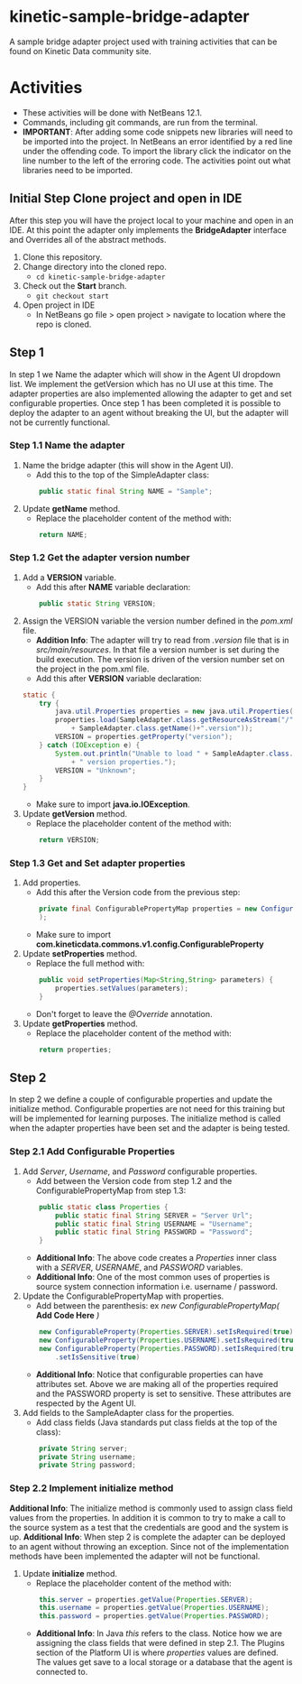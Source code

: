 # kinetic-sample-bridge-adapter
A sample bridge adapter project used with training activities that can be found on Kinetic Data community site.

# Activities
* These activities will be done with NetBeans 12.1.
* Commands, including git commands, are run from the terminal.
* **IMPORTANT**: After adding some code snippets new libraries will need to be imported into the project.  In NetBeans an error identified by a red line under the offending code.  To import the library click the indicator on the line number to the left of the erroring code.  The activities point out what libraries need to be imported.   

## Initial Step Clone project and open in IDE
After this step you will have the project local to your machine and open in an IDE.  At this point the adapter only implements the **BridgeAdapter** interface and Overrides all of the abstract methods.
1. Clone this repository.
1. Change directory into the cloned repo.
    * ```cd kinetic-sample-bridge-adapter```
1. Check out the **Start** branch.
    * ```git checkout start```
1. Open project in IDE 
    * In NetBeans go file > open project > navigate to location where the repo is cloned.

## Step 1
In step 1 we Name the adapter which will show in the Agent UI dropdown list.  We implement the getVersion which has no UI use at this time.  The adapter properties are also implemented allowing the adapter to get and set configurable properties.  Once step 1 has been completed it is possible to deploy the adapter to an agent without breaking the UI, but the adapter will not be currently functional. 
### Step 1.1 Name the adapter
1. Name the bridge adapter (this will show in the Agent UI).  
    * Add this to the top of the SimpleAdapter class: 
    ```Java
        public static final String NAME = "Sample";
    ```
1. Update **getName** method.  
    * Replace the placeholder content of the method with: 
    ```Java
        return NAME;
    ```

### Step 1.2 Get the adapter version number
1. Add a **VERSION** variable.
    * Add this after **NAME** variable declaration: 
    ```Java
        public static String VERSION;
    ```
1. Assign the VERSION variable the version number defined in the _pom.xml_ file. 
    * **Addition Info**: The adapter will try to read from _.version_ file that is in _src/main/resources_.  In that file a version number is set during the build execution.  The version is driven of the version number set on the project in the pom.xml file.
    * Add this after **VERSION** variable declaration: 
    ```Java    
    static {
        try {
            java.util.Properties properties = new java.util.Properties();
            properties.load(SampleAdapter.class.getResourceAsStream("/" 
                + SampleAdapter.class.getName()+".version"));
            VERSION = properties.getProperty("version");
        } catch (IOException e) {
            System.out.println("Unable to load " + SampleAdapter.class.getName() 
                + " version properties.");
            VERSION = "Unknown";
        }
    }
    ``` 
    * Make sure to import **java.io.IOException**.
1. Update **getVersion** method.  
    * Replace the placeholder content of the method with: 
    ```Java
        return VERSION;
    ```

### Step 1.3 Get and Set adapter properties
1. Add properties.
    * Add this after the Version code from the previous step:
    ```Java
        private final ConfigurablePropertyMap properties = new ConfigurablePropertyMap(
        );
    ```
    * Make sure to import **com.kineticdata.commons.v1.config.ConfigurableProperty**
1. Update **setProperties** method.
    * Replace the full method with: 
    ```Java
        public void setProperties(Map<String,String> parameters) {
            properties.setValues(parameters);
        }
    ```
    * Don't forget to leave the _@Override_ annotation.
1. Update **getProperties** method.
    * Replace the placeholder content of the method with: 
    ```Java
        return properties;
    ```

## Step 2
In step 2 we define a couple of configurable properties and update the initialize method.  Configurable properties are not need for this training but will be implemented for learning purposes.  The initialize method is called when the adapter properties have been set and the adapter is being tested.

### Step 2.1 Add Configurable Properties
1. Add _Server_, _Username_, and _Password_ configurable properties.
    * Add between the Version code from step 1.2 and the ConfigurablePropertyMap from step 1.3:
    ```Java
        public static class Properties {
            public static final String SERVER = "Server Url";
            public static final String USERNAME = "Username";
            public static final String PASSWORD = "Password";
        }    
    ```
    * **Additional Info**: The above code creates a _Properties_ inner class with a _SERVER_, _USERNAME_, and _PASSWORD_ variables.  
    * **Additional Info**: One of the most common uses of properties is source system connection information i.e. username / password.
1. Update the ConfigurablePropertyMap with properties.
    * Add between the parenthesis: ex _new ConfigurablePropertyMap(_ **Add Code Here** _)_
    ```Java
        new ConfigurableProperty(Properties.SERVER).setIsRequired(true),
        new ConfigurableProperty(Properties.USERNAME).setIsRequired(true),
        new ConfigurableProperty(Properties.PASSWORD).setIsRequired(true)
            .setIsSensitive(true)
    ```
    * **Additional Info**: Notice that configurable properties can have attributes set.  Above we are making all of the properties required and the PASSWORD property is set to sensitive.  These attributes are respected by the Agent UI.
1. Add fields to the SampleAdapter class for the properties.
    * Add class fields (Java standards put class fields at the top of the class):
    ```Java
        private String server;
        private String username;
        private String password;
    ```
### Step 2.2 Implement initialize method
**Additional Info**: The initialize method is commonly used to assign class field values from the properties.  In addition it is common to try to make a call to the source system as a test that the credentials are good and the system is up.
**Additional Info**: When step 2 is complete the adapter can be deployed to an agent without throwing an exception.  Since not of the implementation methods have been implemented the adapter will not be functional.

1. Update **initialize** method.
    * Replace the placeholder content of the method with: 
    ```Java
        this.server = properties.getValue(Properties.SERVER);
        this.username = properties.getValue(Properties.USERNAME);
        this.password = properties.getValue(Properties.PASSWORD);
    ```
    * **Additional Info**: In Java _this_ refers to the class.  Notice how we are assigning the class fields that were defined in step 2.1.  The Plugins section of the Platform UI is where _properties_ values are defined.  The values get save to a local storage or a database that the agent is connected to.

